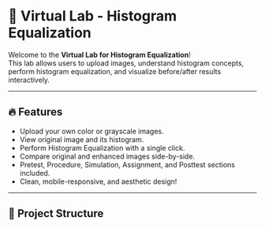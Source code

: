 # 🎯 Virtual Lab - Histogram Equalization

Welcome to the **Virtual Lab for Histogram Equalization**!  
This lab allows users to upload images, understand histogram concepts, perform histogram equalization, and visualize before/after results interactively.

---

## 🔥 Features
- Upload your own color or grayscale images.
- View original image and its histogram.
- Perform Histogram Equalization with a single click.
- Compare original and enhanced images side-by-side.
- Pretest, Procedure, Simulation, Assignment, and Posttest sections included.
- Clean, mobile-responsive, and aesthetic design!

---

## 📂 Project Structure
